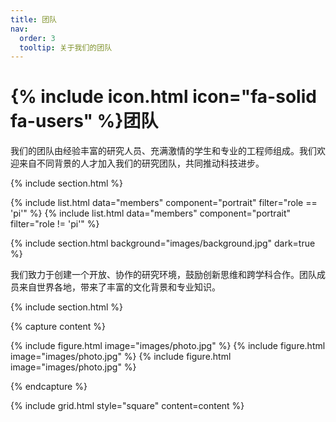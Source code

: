 ```yaml
---
title: 团队
nav:
  order: 3
  tooltip: 关于我们的团队
---
```


# {% include icon.html icon="fa-solid fa-users" %}团队

我们的团队由经验丰富的研究人员、充满激情的学生和专业的工程师组成。我们欢迎来自不同背景的人才加入我们的研究团队，共同推动科技进步。

{% include section.html %}

{% include list.html data="members" component="portrait" filter="role == 'pi'" %}
{% include list.html data="members" component="portrait" filter="role != 'pi'" %}

{% include section.html background="images/background.jpg" dark=true %}

我们致力于创建一个开放、协作的研究环境，鼓励创新思维和跨学科合作。团队成员来自世界各地，带来了丰富的文化背景和专业知识。

{% include section.html %}

{% capture content %}

{% include figure.html image="images/photo.jpg" %}
{% include figure.html image="images/photo.jpg" %}
{% include figure.html image="images/photo.jpg" %}

{% endcapture %}

{% include grid.html style="square" content=content %}
